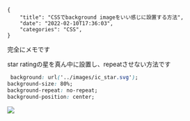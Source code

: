```metadata
{
    "title": "CSSでbackground imageをいい感じに設置する方法",
    "date": "2022-02-10T17:36:03",
    "categories": "CSS",
}
```

完全にメモです

star ratingの星を真ん中に設置し、repeatさせない方法です



```css
 background: url('../images/ic_star.svg');
background-size: 80%;
background-repeat: no-repeat;
background-position: center;

```

![](./Screen-Shot-2022-02-10-at-17.34.49.png)
